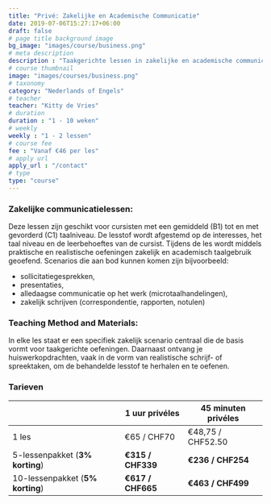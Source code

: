 ```yaml
---
title: "Privé: Zakelijke en Academische Communicatie"
date: 2019-07-06T15:27:17+06:00
draft: false
# page title background image
bg_image: "images/course/business.png"
# meta description
description : "Taakgerichte lessen in zakelijke en academische communicatievaardigheden."
# course thumbnail
image: "images/courses/business.png"
# taxonomy
category: "Nederlands of Engels"
# teacher
teacher: "Kitty de Vries"
# duration
duration : "1 - 10 weken"
# weekly
weekly : "1 - 2 lessen"
# course fee
fee : "Vanaf €46 per les"
# apply url
apply_url : "/contact"
# type
type: "course"
---
```



### Zakelijke communicatielessen:
Deze lessen zijn geschikt voor cursisten met een gemiddeld (B1) tot en met gevorderd (C1) taalniveau. De lesstof wordt afgestemd op de interesses, het taal niveau en de leerbehoeftes van de cursist. Tijdens de les wordt middels praktische en realistische oefeningen zakelijk en academisch taalgebruik geoefend. Scenarios die aan bod kunnen komen zijn bijvoorbeeld:
- sollicitatiegesprekken,
- presentaties,
- alledaagse communicatie op het werk (microtaalhandelingen),
- zakelijk schrijven (correspondentie, rapporten, notulen) 

### Teaching Method and Materials:
In elke les staat er een specifiek zakelijk scenario centraal die de basis vormt voor taakgerichte oefeningen. Daarnaast ontvang je huiswerkopdrachten, vaak in de vorm van realistische schrijf- of spreektaken, om de behandelde lesstof te herhalen en te oefenen. 

 </p>

### Tarieven

| | 1 uur privéles|  45 minuten privéles|
|---|---|---|
|  1 les  | €65 / CHF70 | €48,75 / CHF52.50|
|  5-lessenpakket (__3% korting__) | __€315 / CHF339__ | __€236 / CHF254__|
|  10-lessenpakket (__5% korting__) | __€617 / CHF665__ | __€463 / CHF499__|
